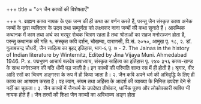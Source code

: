 +++
title = "०१ जैन काव्यों की विशेषताएँ"

+++
१. ब्राह्मण काव्य नायक के एक जन्म की ही कथा का वर्णन करते हैं, परन्तु जैन संस्कृत
काव्य अनेक जन्मों के द्वारा व्यक्तित्व के उदय तथा सम्पूर्णता को लक्ष्यकर नाना जन्मों की कथा सुनाते हैं। आरम्भिक कथानक में काम तथा अर्थ का भरपूर रोचक चित्रण रहता है तथा श्रोताओं का सहज मनोरञ्जन होता है, परन्तु कथानक की गति
१. संस्कृत कवि दर्शन, चौखम्बा, वाराणसी, वि.सं. २०५०, आमुख पृ. १८, २. डॉ. गुलाबचन्द्र चौधरी, जैन साहित्य का बृहद् इतिहास, भाग-६ पृ. ७ - 2. The Jainas in the history of Indian literature by Winternitz, Edited by Jina Vijaya
Muni. Ahmedabad 1946. P. ४. पद्मभूषण आचार्य बलदेव उपाध्याय, संस्कृत साहित्य का इतिहास पृ. २४०
३५६
काव्य-खण्ड
के साथ मनोरञ्जन की गति धीमी पड़ जाती है। इन काव्यों की परिणति शान्त रस में ही होती है। श्रृगार, वीर आदि रसों का चित्रण अङ्गरस के रूप में ही किया
जाता है। २. जैन कवि अपने धर्म की अभिवृद्धि के लिए ही काव्य का आश्रयण करता है। वह
त्याग, संयम तथा अहिंसा के आदर्श की व्याख्या के निमित्त उपदेश देने से नहीं का चूकता। ३. जैन काव्यों में जैनधर्म के उपदेष्टा तीर्थकर, धार्मिक पुरुष और लोकोपकारी व्यक्ति
भी नायक होते हैं। जैन तत्त्वों की शिक्षा जैन काव्यों का अविभाज्य अङ्ग होता